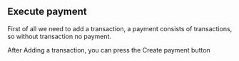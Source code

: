 ## Execute payment

<p>First of all we need to add a transaction, a payment consists of transactions, so without transaction no payment.</p>

<p>After Adding a transaction, you can press the Create payment button</p>
